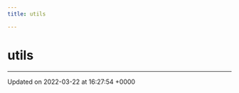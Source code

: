```yaml
---
title: utils

---
```


# utils








-------------------------------

Updated on 2022-03-22 at 16:27:54 +0000